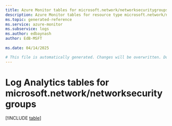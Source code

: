 ```yaml
---
title: Azure Monitor tables for microsoft.network/networksecuritygroups
description: Azure Monitor tables for resource type microsoft.network/networksecuritygroups
ms.topic: generated-reference
ms.service: azure-monitor
ms.subservice: logs
ms.author: edbaynash
author: EdB-MSFT
   
ms.date: 04/14/2025

# This file is automatically generated. Changes will be overwritten. Do not change this file directly.
---
```


# Log Analytics tables for microsoft.network/networksecuritygroups  

[!INCLUDE [table](~/reusable-content/ce-skilling/azure/includes/azure-monitor/reference/tables/microsoft-network_networksecuritygroups-include.md)]

